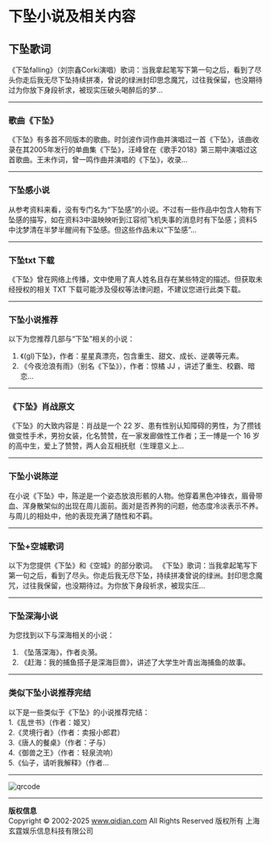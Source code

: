 # 下坠小说及相关内容

## 下坠歌词

《下坠falling》（刘宗鑫Corki演唱）歌词：当我拿起笔写下第一句之后，看到了尽头你走后我无尽下坠持续拼凑，曾说的绿洲封印思念魔咒，过往我保留，也没期待过为你放下身段祈求，被现实压破头喝醉后的梦...

---

### 歌曲《下坠》

《下坠》有多首不同版本的歌曲。时剑波作词作曲并演唱过一首《下坠》，该曲收录在其2005年发行的单曲集《下坠》，汪峰曾在《歌手2018》第三期中演唱过这首歌曲。王未作词，曾一鸣作曲并演唱的《下坠》，收录...

---

### 下坠感小说

从参考资料来看，没有专门名为“下坠感”的小说。不过有一些作品中包含人物有下坠感的描写，如在资料3中温映映听到江容彻飞机失事的消息时有下坠感；资料5中沈梦清在半梦半醒间有下坠感。但这些作品未以“下坠感”...

---

### 下坠txt 下载

《下坠》曾在网络上传播，文中使用了真人姓名且存在某些特定的描述。但获取未经授权的相关 TXT 下载可能涉及侵权等法律问题，不建议您进行此类下载。 

---

### 下坠小说推荐

以下为您推荐几部与“下坠”相关的小说：
1. 《(gl)下坠》，作者：星星真漂亮，包含重生、甜文、成长、逆袭等元素。
2. 《今夜沧浪有雨》（别名《下坠》），作者：惊橘 JJ ，讲述了重生、校霸、暗恋...

---

### 《下坠》肖战原文

《下坠》的大致内容是：肖战是一个 22 岁、患有性别认知障碍的男性，为了攒钱做变性手术，男扮女装，化名赞赞，在一家发廊做性工作者；王一博是一个 16 岁的高中生，爱上了赞赞，两人会互相抚慰（生理意义上...

---

### 下坠小说陈逆

在小说《下坠》中，陈逆是一个姿态放浪形骸的人物。他穿着黑色冲锋衣，眉骨带血、浑身散架似的出现在周儿面前。面对是否养狗的问题，他态度冷淡表示不养。与周儿的相处中，他的表现充满了随性和不羁。 

---

### 下坠+空城歌词

以下为您提供《下坠》和《空城》的部分歌词。 《下坠》歌词：当我拿起笔写下第一句之后，看到了尽头。你走后我无尽下坠，持续拼凑曾说的绿洲。封印思念魔咒，过往我保留，也没期待过。为你放下身段祈求，被现实压...

---

### 下坠深海小说

为您找到以下与深海相关的小说：
1. 《坠落深海》，作者炎漪。
2. 《赶海：我的捕鱼搭子是深海巨兽》，讲述了大学生叶青出海捕鱼的故事。

---

### 类似下坠小说推荐完结

以下是一些类似于《下坠》的小说推荐完结：  
1.《乱世书》（作者：姬叉）  
2.《灵境行者》（作者：卖报小郎君）  
3.《唐人的餐桌》（作者：孑与）  
4.《御兽之王》（作者：轻泉流响）  
5.《仙子，请听我解释》（作者...

---

![qrcode](https://imgservices-1252317822.image.myqcloud.com/coco/s03032023/fb9dbdd4.avvf16.png)

---

**版权信息**  
Copyright © 2002-2025 www.qidian.com All Rights Reserved 版权所有 上海玄霆娱乐信息科技有限公司
<!-- tcd_original_link https://www.qidian.com/ask/tqbiqqbpeamwz -->
